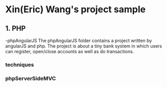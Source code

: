 # Xin(Eric) Wang's project sample
## 1. PHP
-phpAngularJS
The phpAngularJS folder contains a project written by angularJS and php. The project is about a tiny bank system in which users can
register, open/close accounts as well as do transactions.  

### techniques
####
### phpServerSideMVC
